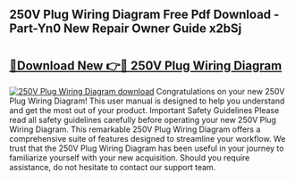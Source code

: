 ## 250V Plug Wiring Diagram Free Pdf Download - Part-Yn0 New Repair Owner Guide x2bSj

# <h2><a href="http://dftj75r.blite.top/?on=250V+Plug+Wiring+Diagram">🔗Download New 👉🔴 250V Plug Wiring Diagram</a></h2>

[![250V Plug Wiring Diagram download](https://i.imgur.com/lujVjoI.png)](http://dftj75r.blite.top/?on=250V+Plug+Wiring+Diagram)
Congratulations on your new 250V Plug Wiring Diagram! This user manual is designed to help you understand and get the most out of your product. Important Safety Guidelines Please read all safety guidelines carefully before operating your new 250V Plug Wiring Diagram. This remarkable 250V Plug Wiring Diagram offers a comprehensive suite of features designed to streamline your workflow. We trust that the 250V Plug Wiring Diagram has been useful in your journey to familiarize yourself with your new acquisition. Should you require assistance, do not hesitate to contact our support team.
